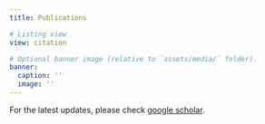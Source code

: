```yaml
---
title: Publications

# Listing view
view: citation

# Optional banner image (relative to `assets/media/` folder).
banner:
  caption: ''
  image: ''
---
```

For the latest updates, please check [google scholar](https://scholar.google.com/citations?user=XdCdz4oAAAAJ).